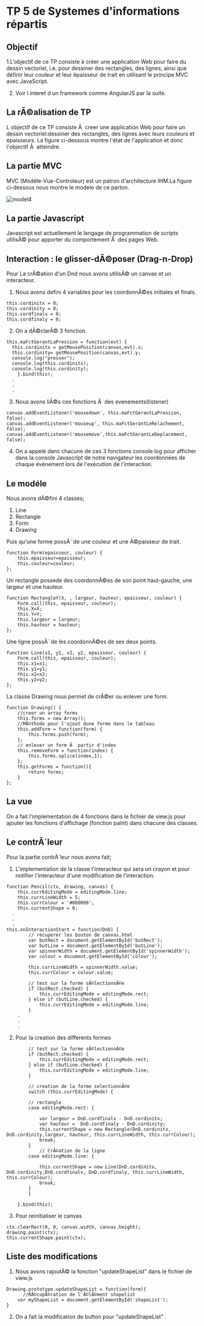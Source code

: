 # TP 5 de Systemes d'informations répartis

## Objectif

1.L’objectif de ce TP consiste à créer une application Web pour faire du dessin vectoriel, i.e. pour dessiner des rectangles, des lignes, ainsi que définir leur couleur et leur épaisseur de trait en utilisant le principe MVC avec JavaScript. 

2. Voir l interet d un framework comme AngularJS par la suite.  

## La rÃ©alisation de TP

L objectif de ce TP consiste Ã  creer une application Web pour faire un dessin vectoriel:dessiner des rectangles, des lignes avec leurs couleurs et épaisseurs. La figure ci-dessous montre l'état de l'application et donc l'objectif Ã  atteindre.


## La partie MVC 

MVC (Modéle-Vue-Controleur) est un patron d'architecture IHM.La figure ci-dessous nous montre le modele de ce parton.

![model4](https://cloud.githubusercontent.com/assets/15005875/25064249/d7f55d38-21f6-11e7-85fc-8ec9a2cfd9de.png)


## La partie Javascript

Javascript est actuellement le langage de programmation de scripts utilisÃ© pour apporter du comportement Ã  des pages Web. 

## Interaction : le glisser-dÃ©poser (Drag-n-Drop)

Pour La crÃ©ation d'un Dnd nous avons utilisÃ© un canvas et un interacteur.

1. Nous avons defini 4 variables pour les coordonnÃ©es initiales et finals. 
```
this.cordinitx = 0;
this.cordinity = 0;
this.cordfinalx = 0;
this.cordfinaly = 0;
```

2. On a dÃ©clarÃ© 3 fonction.

```	
this.maFctGerantLaPression = function(evt) {	
  this.cordinitx = getMousePosition(canvas,evt).x;
  this.cordinity= getMousePosition(canvas,evt).y;
  console.log("presser");
  console.log(this.cordinitx);
  console.log(this.cordinity);	
	}.bind(this);
  .
  .
  .
```
3. Nous avons liÃ©s ces fonctions Ã  des evenements(listener)                                                          
```
canvas.addEventListener('mousedown', this.maFctGerantLaPression, false);
canvas.addEventListener('mouseup', this.maFctGerantLeRelachement, false);
canvas.addEventListener('mousemove',this.maFctGerantLeDeplacement, false);	
```
4. On a appelé dans chacune de ces 3 fonctions console.log pour afficher dans la console Javascript de notre navigateur les coordonnées de chaque événement lors de l'exécution de l'interaction.                                                                                    

## Le modéle

Nous avons dÃ©fini 4 classes; 
1. Line
2. Rectangle
3. Form
4. Drawing

Puis qu'une forme possÃ¨de une couleur et une Ã©paisseur de trait.
```
function Form(epaisseur, couleur) {
    this.epaisseur=epaisseur;
    this.couleur=couleur;
};
```

Un rectangle possede des coordonnÃ©es de son point haut-gauche, une largeur et une hauteur. 
```
function RectangleY(X, , largeur, hauteur, epaisseur, couleur) {
    Form.call(this, epaisseur, couleur);
    this.X=X;
    this.Y=Y;
    this.largeur = largeur;
    this.hauteur = hauteur;
};
```
Une ligne possÃ¨de les coordonnÃ©es de ses deux points.
```
function Line(x1, y1, x2, y2, epaisseur, couleur) {
    Form.call(this, epaisseur, couleur);
    this.x1=x1;
    this.y1=y1;
    this.x2=x2;
    this.y2=y2;
};
```

La classe Drawing nous permet de crÃ©er ou enlever une form.
```
function Drawing() {
    //creer un array forms
    this.forms = new Array();
    //MÃ©thode pour l'ajout dune forme dans le tableau
    this.addForm = function(form) {
        this.forms.push(form);
    };
    // enlever un form Ã  partir d'index
    this.removeForm = function(index) {
        this.forms.splice(index,1);
    };
    this.getForms = function(){
    	return forms;
    }
};
```

## La vue

On a fait l'implementation de 4 fonctions dans le fichier de view.js pour ajouter les fonctions d'affichage (fonction paint) dans chacune des classes.


## Le contrÃ´leur

Pour la partie contrÃ´leur nous avons fait; 
1. L'implementation de la classe l'interacteur qui sera un crayon et pour notifier l'interacteur d'une modification de l'interaction.

```
function Pencil(ctx, drawing, canvas) {
	this.currEditingMode = editingMode.line;
	this.currLineWidth = 5;
	this.currColour = '#000000';
	this.currentShape = 0;
  .
  .
  .
this.onInteractionStart = function(DnD) {
		// recuperer les bouton de canvas.html
		var butRect = document.getElementById('butRect');
		var butLine = document.getElementById('butLine');
		var spinnerWidth = document.getElementById('spinnerWidth');
		var colour = document.getElementById('colour');

		this.currLineWidth = spinnerWidth.value;
		this.currColour = colour.value;
		
		// test sur la forme sÃ©lectionnÃ©e
		if (butRect.checked) {
			this.currEditingMode = editingMode.rect;
		} else if (butLine.checked) {
			this.currEditingMode = editingMode.line;
		}
    .
    .
    .
```

2. Pour la creation des differents formes 
```
		// test sur la forme sÃ©lectionnÃ©e
		if (butRect.checked) {
			this.currEditingMode = editingMode.rect;
		} else if (butLine.checked) {
			this.currEditingMode = editingMode.line;
		}

		// creation de la forme selectionnÃ©e
		switch (this.currEditingMode) {

		// rectangle
		case editingMode.rect: {

			var largeur = DnD.cordfinalx - DnD.cordinitx;
			var hauteur =  DnD.cordfinaly - DnD.cordinity;
			this.currentShape = new Rectangle(DnD.cordinitx, DnD.cordinity,largeur, hauteur, this.currLineWidth, this.currColour);
			break;
		}
			// CrÃ©ation de la ligne
		case editingMode.line: {

			this.currentShape = new Line(DnD.cordinitx, DnD.cordinity,DnD.cordfinalx, DnD.cordfinaly, this.currLineWidth, this.currColour);
			break;
		}
		}

	}.bind(this);
```


3. Pour reinitialiser le canvas 
```
ctx.clearRect(0, 0, canvas.width, canvas.height);
drawing.paint(ctx);
this.currentShape.paint(ctx);
```

## Liste des modifications

1. Nous avons rajoutÃ© la fonction "updateShapeList" dans le fichier de view.js 

```
Drawing.prototype.updateShapeList = function(form){
	  //RÃ©cupÃ©ration de l'Ã©lÃ©ment shapelist
    var myShapeList = document.getElementById('shapeList');
}
```
2. On a fait la modification de button pour "updateShapeList" .  
